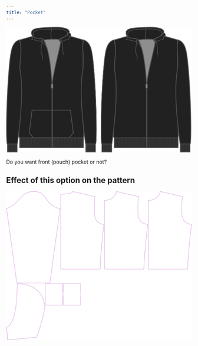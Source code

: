 ```yaml
---
title: "Pocket"
---
```


![This option controls whether or not to include the front pouch pocket](./pocket.svg)

Do you want front (pouch) pocket or not?

## Effect of this option on the pattern

![This image shows the effect of this option by superimposing several variants that have a different value for this option](huey_pocket_sample.svg "Effect of this option on the pattern")
